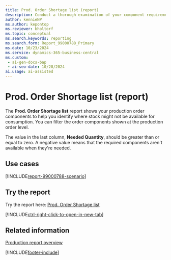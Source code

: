 ```yaml
---
title: Prod. Order Shortage list (report)
description: Conduct a thorough examination of your component requirements and assess the availability of stock against the projected due dates.
author: kennieNP
ms.author: kepontop
ms.reviewer: bholtorf
ms.topic: conceptual
ms.search.keywords: reporting
ms.search.form: Report_99000788_Primary
ms.date: 10/23/2024
ms.service: dynamics-365-business-central
ms.custom:
 - ai-gen-docs-bap
 - ai-seo-date: 10/28/2024
ai.usage: ai-assisted
---
```


# Prod. Order Shortage list (report)

The **Prod. Order Shortage list** report shows your production order components to help you identify where stock might not be available for consumption. You can filter the order components shown at the production order level.

The value in the last column, **Needed Quantity**, should be greater than or equal to zero. A negative value means that the required components aren't available when they're needed.

## Use cases

[!INCLUDE[report-99000788-scenario](../includes/report-99000788-scenario-include.md)]

<!-- 

Prompt

Below is a report in an ERP system. Provide 3-4 use cases for different personas working with production or manufacturing.

Format like this:    
  
As a <persona>, use the report to    
* use case 1  
* use case 2    

Do not capitalize the persona names. 

Do not start lines with "Use the data to"

## Report name
Prod. Order Shortage list

## Report description
This report can be used to see all components that are not available because of missing stock. So, this overview can be used to see in time, if the timeline for a planned or released production order if the planned time can be kept.

### What the report does

### Use cases
Conduct a thorough examination of your component requirements to assess the availability of stock against the projected due dates. 
This analysis aims to identify any discrepancies between the required components and the existing inventory levels, ensuring that all necessary materials are available for consumption when needed. By doing so, you can proactively address potential shortages and avoid delays in the production process.

Please include your data sources and URLs

-->

## Try the report

Try the report here: [Prod. Order Shortage list](https://businesscentral.dynamics.com?report=99000788)

[!INCLUDE[ctrl-right-click-to-open-in-new-tab](../includes/ctrl-right-click-to-open-in-new-tab.md)]

## Related information

[Production report overview](../production-reports.md)

[!INCLUDE[footer-include](../includes/footer-banner.md)]